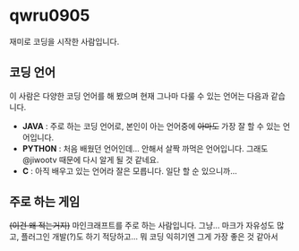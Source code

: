 # qwru0905
재미로 코딩을 시작한 사람입니다.

## 코딩 언어
이 사람은 다양한 코딩 언어를 해 봤으며 현재 그나마 다룰 수 있는 언어는 다음과 같습니다.

- **JAVA** : 주로 하는 코딩 언어로, 본인이 아는 언어중에 ~~아마도~~ 가장 잘 할 수 있는 언어입니다.
- **PYTHON** : 처음 배웠던 언어인데... 안해서 살짝 까먹은 언어입니다. 그래도 @jiwootv 때문에 다시 알게 될 것 같네요.
- **C** : 아직 배우고 있는 언어라 잘은 모릅니다. 일단 할 순 있으니까...

## 주로 하는 게임
~~(이건 왜 적는거지)~~
마인크래프트를 주로 하는 사람입니다. 그냥... 마크가 자유성도 많고, 플러그인 개발(?)도 하기 적당하고... 뭐 코딩 익히기엔 그게 가장 좋은 것 같아서

<!---
qwru0905/qwru0905 is a ✨ special ✨ repository because its `README.md` (this file) appears on your GitHub profile.
You can click the Preview link to take a look at your changes.
--->
